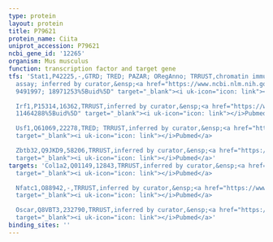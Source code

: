 ```yaml
---
type: protein
layout: protein
title: P79621
protein_name: Ciita
uniprot_accession: P79621
ncbi_gene_id: '12265'
organism: Mus musculus
function: transcription factor and target gene
tfs: 'Stat1,P42225,-,GTRD; TRED; PAZAR; ORegAnno; TRRUST,chromatin immunoprecipitation
  assay; inferred by curator,&ensp;<a href="https://www.ncbi.nlm.nih.gov/pubmed/?term=11464288;
  9491997; 18971253%5Buid%5D" target="_blank"><i uk-icon="icon: link"></i>Pubmed</a>

  Irf1,P15314,16362,TRRUST,inferred by curator,&ensp;<a href="https://www.ncbi.nlm.nih.gov/pubmed/?term=14530341;
  11464288%5Buid%5D" target="_blank"><i uk-icon="icon: link"></i>Pubmed</a>

  Usf1,Q61069,22278,TRED; TRRUST,inferred by curator,&ensp;<a href="https://www.ncbi.nlm.nih.gov/pubmed/?term=9491997%5Buid%5D"
  target="_blank"><i uk-icon="icon: link"></i>Pubmed</a>

  Zbtb32,Q9JKD9,58206,TRRUST,inferred by curator,&ensp;<a href="https://www.ncbi.nlm.nih.gov/pubmed/?term=22851713%5Buid%5D"
  target="_blank"><i uk-icon="icon: link"></i>Pubmed</a>'
targets: 'Col1a2,Q01149,12843,TRRUST,inferred by curator,&ensp;<a href="https://www.ncbi.nlm.nih.gov/pubmed/?term=15247294%5Buid%5D"
  target="_blank"><i uk-icon="icon: link"></i>Pubmed</a>

  Nfatc1,O88942,-,TRRUST,inferred by curator,&ensp;<a href="https://www.ncbi.nlm.nih.gov/pubmed/?term=20466061%5Buid%5D"
  target="_blank"><i uk-icon="icon: link"></i>Pubmed</a>

  Oscar,Q8VBT3,232790,TRRUST,inferred by curator,&ensp;<a href="https://www.ncbi.nlm.nih.gov/pubmed/?term=20466061%5Buid%5D"
  target="_blank"><i uk-icon="icon: link"></i>Pubmed</a>'
binding_sites: ''
---
```

